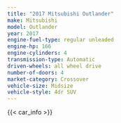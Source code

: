 ```yaml
---
title: "2017 Mitsubishi Outlander"
make: Mitsubishi
model: Outlander
year: 2017
engine-fuel-type: regular unleaded
engine-hp: 166
engine-cylinders: 4
transmission-type: Automatic
driven-wheels: all wheel drive
number-of-doors: 4
market-category: Crossover
vehicle-size: Midsize
vehicle-style: 4dr SUV
---
```


{{< car_info >}}
